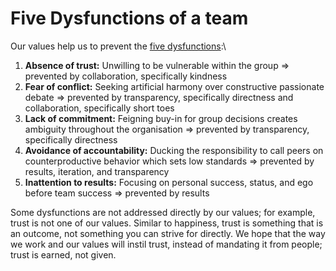 # Five Dysfunctions of a team



Our values help us to prevent the [five dysfunctions](https://en.wikipedia.org/wiki/The\_Five\_Dysfunctions\_of\_a\_Team#Summary):\


1. **Absence of trust:** Unwilling to be vulnerable within the group => prevented by collaboration, specifically kindness
2. **Fear of conflict:** Seeking artificial harmony over constructive passionate debate => prevented by transparency, specifically directness and collaboration, specifically short toes
3. **Lack of commitment:** Feigning buy-in for group decisions creates ambiguity throughout the organisation => prevented by transparency, specifically directness
4. **Avoidance of accountability:** Ducking the responsibility to call peers on counterproductive behavior which sets low standards => prevented by results, iteration, and transparency
5. **Inattention to results:** Focusing on personal success, status, and ego before team success => prevented by results

Some dysfunctions are not addressed directly by our values; for example, trust is not one of our values. Similar to happiness, trust is something that is an outcome, not something you can strive for directly. We hope that the way we work and our values will instil trust, instead of mandating it from people; trust is earned, not given.
